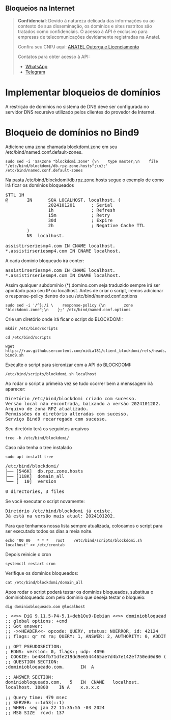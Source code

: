 ## Bloqueios na Internet

> **Confidencial**: Devido à natureza delicada das informações ou ao contexto de sua disseminação, os domínios e sites restritos são tratados como confidenciais. O acesso à API é exclusivo para empresas de telecomunicações devidamente registradas na Anatel.
> 
> Confira seu CNPJ aqui: <a href="https://informacoes.anatel.gov.br/paineis/outorga-e-licenciamento" target="_blank">ANATEL Outorga e Licenciamento</a>
> 
> Contatos para obter acesso à API:
> - <a href="https://api.whatsapp.com/send/?phone=5584998667245&text=Como+obter+acesso+a+API%3F&type=phone_number&app_absent=0" target="_blank">WhatsApp</a>
> - <a href="https://t.me/LucasMidia" target="_blank">Telegram</a>


# Implementar bloqueios de domínios
A restrição de domínios no sistema de DNS deve ser configurada no servidor DNS recursivo utilizado pelos clientes do provedor de Internet.

# Bloqueio de domínios no Bind9
Adicione uma zona chamada blockdomi.zone em seu /etc/bind/named.conf.default-zones.
```plaintext
sudo sed -i '$a\zone "blockdomi.zone" {\n    type master;\n    file "/etc/bind/blockdomi/db.rpz.zone.hosts";\n};' /etc/bind/named.conf.default-zones
```
Na pasta /etc/bind/blockdomi/db.rpz.zone.hosts segue o exemplo de como irá ficar os dominios bloqueados
<pre>
$TTL 1H
@       IN      SOA LOCALHOST. localhost. (
                2024101201      ; Serial
                1h              ; Refresh
                15m             ; Retry
                30d             ; Expire
                2h              ; Negative Cache TTL
        )
        NS  localhost.

assistirseriesmp4.com IN CNAME localhost.
*.assistirseriesmp4.com IN CNAME localhost.
</pre>
A cada dominio bloqueado irá conter:
<pre>
assistirseriesmp4.com IN CNAME localhost.
*.assistirseriesmp4.com IN CNAME localhost.
</pre>
Assim qualquer subdomínio (*).domino.com seja traduzido sempre irá ser apontado para seu IP ou localhost.
Antes de criar o script, iremos adicionar o response-policy dentro do seu /etc/bind/named.conf.options
```plaintext
sudo sed -i '/^};/i \    response-policy {\n        zone "blockdomi.zone";\n    };' /etc/bind/named.conf.options
```
Crie um diretório onde irá ficar o script do BLOCKDOMI:
```plaintext
mkdir /etc/bind/scripts
```
```plaintext
cd /etc/bind/scripts
```
```plaintext
wget https://raw.githubusercontent.com/midia181/client_blockdomi/refs/heads/main/blockdomi-bind9.sh
```
Execulte o script para sicronizar com a API do BLOCKDOMI:
```plaintext
/etc/bind/scripts/blockdomi.sh localhost
```
Ao rodar o script a primeira vez se tudo ocorrer bem a menssagem irá aparecer:
<pre>
Diretório /etc/bind/blockdomi criado com sucesso.
Versão local não encontrada, baixando a versão 2024101202.
Arquivo de zona RPZ atualizado.
Permissões do diretório alteradas com sucesso.
Serviço Bind9 recarregado com sucesso.
</pre>
Seu diretório terá os seguintes arquivos
```plaintext
tree -h /etc/bind/blockdomi/
```
Caso não tenha o tree instalado
```plaintext
sudo apt install tree
```
<pre>
/etc/bind/blockdomi/
├── [546K]  db.rpz.zone.hosts
├── [118K]  domain_all
└── [  10]  version

0 directories, 3 files
</pre>
Se você executar o script novamente:
<pre>
Diretório /etc/bind/blockdomi já existe.
Já está na versão mais atual: 2024101202.
</pre>
Para que tenhamos nossa lista sempre atualizada, colocamos o script para ser executado todos os dias a meia noite.

```plaintext
echo '00 00   * * *   root    /etc/bind/scripts/blockdomi.sh localhost' >> /etc/crontab
```
Depois reinicie o cron
```plaintext
systemctl restart cron
```
Verifique os dominios bloqueados:
```plaintext
cat /etc/bind/blockdomi/domain_all
```
Apos rodar o script poderá testar os dominios bloqueados, substitua o dominiobloqueado.com pelo dominio que deseja testar o bloqueio:
```plaintext
dig dominiobloqueado.com @localhost
```
<pre>
; <<>> DiG 9.11.5-P4-5.1+deb10u9-Debian <<>> dominiobloqueado.com @localhost
;; global options: +cmd
;; Got answer:
;; ->>HEADER<<- opcode: QUERY, status: NOERROR, id: 42124
;; flags: qr rd ra; QUERY: 1, ANSWER: 2, AUTHORITY: 0, ADDITIONAL: 1
 
;; OPT PSEUDOSECTION:
; EDNS: version: 0, flags:; udp: 4096
; COOKIE: be484fb71dfe219dd9e6544465ae7d4b7e142ef750ed0d80 (good)
;; QUESTION SECTION:
;dominiobloqueado.com.		IN	A
 
;; ANSWER SECTION:
dominiobloqueado.com.	5	IN	CNAME	localhost.
localhost. 10800	IN A	x.x.x.x
 
;; Query time: 479 msec
;; SERVER: ::1#53(::1)
;; WHEN: seg jan 22 11:35:55 -03 2024
;; MSG SIZE  rcvd: 137
</pre>
